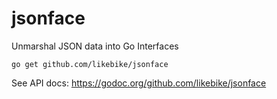 # jsonface
Unmarshal JSON data into Go Interfaces

    go get github.com/likebike/jsonface

See API docs: https://godoc.org/github.com/likebike/jsonface

